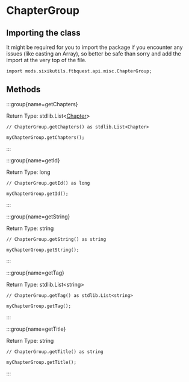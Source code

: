 # ChapterGroup

## Importing the class

It might be required for you to import the package if you encounter any issues (like casting an Array), so better be safe than sorry and add the import at the very top of the file.
```zenscript
import mods.sixikutils.ftbquest.api.misc.ChapterGroup;
```


## Methods

:::group{name=getChapters}

Return Type: stdlib.List&lt;[Chapter](/mods/sixikutils/ftbquest/quests/Chapter)&gt;

```zenscript
// ChapterGroup.getChapters() as stdlib.List<Chapter>

myChapterGroup.getChapters();
```

:::

:::group{name=getId}

Return Type: long

```zenscript
// ChapterGroup.getId() as long

myChapterGroup.getId();
```

:::

:::group{name=getString}

Return Type: string

```zenscript
// ChapterGroup.getString() as string

myChapterGroup.getString();
```

:::

:::group{name=getTag}

Return Type: stdlib.List&lt;string&gt;

```zenscript
// ChapterGroup.getTag() as stdlib.List<string>

myChapterGroup.getTag();
```

:::

:::group{name=getTitle}

Return Type: string

```zenscript
// ChapterGroup.getTitle() as string

myChapterGroup.getTitle();
```

:::


